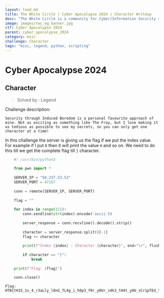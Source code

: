 ```yaml
---
layout: load_md
title: The White Circle | Cyber Apocalypse 2024 | Character Writeup
desc: "The White Circle is a community for Cyber/Information Security students, enthusiasts and professionals. You can discuss anything related to Security, share your knowledge with others, get help when you need it and proceed further in your journey with amazing people from all over the world."
image: images/twc_og_banner.jpg
ctf: Cyber Apocalypse 2024
parent: cyber_apocalypse_2024
category: misc
challenge: Character
tags: "misc, legend, python, scripting"
---
```


<h1 class="heading card-title white-text">Cyber Apocalypse 2024</h1>

## Character
> Solved by : Legend

Challenge description:

```
Security through Induced Boredom is a personal favourite approach of mine. Not as exciting as something like The Fray, but I love making it as tedious as possible to see my secrets, so you can only get one character at a time!
```

In this challenge the server is giving us the flag if we put the index value. For example if I put `0` then it will print the value `H` and so on. We need to do this till we get the complete flag till `}` character.

```python
    #! /usr/bin/python3
    
    from pwn import *
    
    SERVER_IP = "94.237.53.53"
    SERVER_PORT = 47157
    
    conn = remote(SERVER_IP, SERVER_PORT)
    
    flag = ""
    
    for index in range(111):
        conn.sendline(str(index).encode('ascii'))
    
        server_response = conn.recvline().decode().strip()
    
        character = server_response.split()[-1]
        flag += character
    
        print(f"Index {index} : Character {character}", end="\r", flush=True)
        
        if character == "}":
            break
    
    print(f"Flag: {flag}")
    
    conn.close()
```

```
Flag: HTB{tH15_1s_4_r3aLly_l0nG_fL4g_i_h0p3_f0r_y0Ur_s4k3_tH4t_y0U_sCr1pTEd_tH1s_oR_els3_iT_t0oK_qU1t3_l0ng!!}
```


